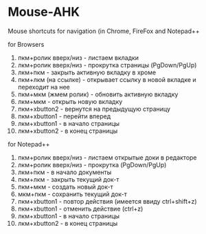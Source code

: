 # Mouse-AHK
Mouse shortcuts for navigation (in Chrome, FireFox and Notepad++

for Browsers
1) пкм+ролик вверх/низ - листаем вкладки
2) лкм+ролик вверх/низ - прокрутка страницы (PgDown/PgUp)
3) лкм+пкм - закрыть активную вкладку в хроме
4) пкм+лкм (на ссылке) - открывает ссылку в новой вкладке и переходит на нее
5) пкм+мкм (жмем ролик) - обновить активную вкладку
6) лкм+мкм - открыть новую вкладку
7) пкм+xbutton2 - вернутся на предыдущую страницу
8) пкм+xbutton1 - перейти вперед
9) лкм+xbutton1 - в начало страницы
10) лкм+xbutton2 - в конец страницы

for Notepad++
1) пкм+ролик вверх/низ - листаем открытые доки в редакторе
2) лкм+ролик вверх/низ - прокрутка (PgDown/PgUp)
3) лкм+пкм - в начало документы
4) пкм+лкм - закрыть текущий док-т
5) пкм+мкм - создать новый док-т
6) мкм+пкм - сохранить текущий док-т
7) пкм+xbutton1 - повтор действия (имеется ввиду ctrl+shift+z)
8) пкм+xbutton1 - отменить действие (ctrl+z)
9) лкм+xbutton1 - в начало страницы
10) лкм+xbutton2 - в конец страницы

